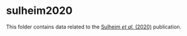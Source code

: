 # sulheim2020
This folder contains data related to the [Sulheim _et al._ (2020)](https://doi.org/10.1016/j.isci.2020.101525) publication.